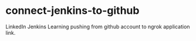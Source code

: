 # connect-jenkins-to-github
LinkedIn Jenkins Learning
pushing from github account to ngrok application link.
